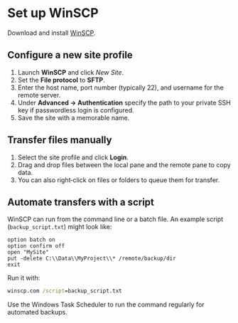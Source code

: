 # Set up WinSCP

Download and install [WinSCP](https://winscp.net/).

## Configure a new site profile

1. Launch **WinSCP** and click *New Site*.
2. Set the **File protocol** to **SFTP**.
3. Enter the host name, port number (typically 22), and username for the remote server.
4. Under **Advanced → Authentication** specify the path to your private SSH key if passwordless login is configured.
5. Save the site with a memorable name.

## Transfer files manually

1. Select the site profile and click **Login**.
2. Drag and drop files between the local pane and the remote pane to copy data.
3. You can also right‑click on files or folders to queue them for transfer.

## Automate transfers with a script

WinSCP can run from the command line or a batch file.
An example script (`backup_script.txt`) might look like:

```batch
option batch on
option confirm off
open "MySite"
put -delete C:\\Data\\MyProject\\* /remote/backup/dir
exit
```

Run it with:

```cmd
winscp.com /script=backup_script.txt
```

Use the Windows Task Scheduler to run the command regularly for automated backups.
